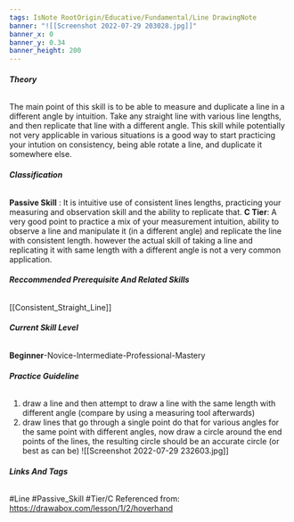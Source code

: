 ```yaml
---
tags: IsNote RootOrigin/Educative/Fundamental/Line DrawingNote
banner: "![[Screenshot 2022-07-29 203028.jpg]]"
banner_x: 0
banner_y: 0.34
banner_height: 200
---
```


###### **_Theory_**
The main point of this skill is to be able to measure and duplicate a line in a different angle by intuition. Take any straight line with various line lengths, and then replicate that line with a different angle. This skill while potentially not very applicable in various situations is a good way to start practicing your intution on consistency, being able rotate a line, and duplicate it somewhere else.

###### **_Classification_**
**Passive Skill** : It is intuitive use of consistent lines lengths, practicing your measuring and observation skill and the ability to replicate that.
**C Tier**: A very good point to practice a mix of your measurement intuition, ability to observe a line and manipulate it (in a different angle) and replicate the line with consistent length. however the actual skill of taking a line and replicating it with same length with a different angle is not a very common application.

###### **_Reccommended Prerequisite And Related Skills_**
[[Consistent_Straight_Line]]

###### **_Current Skill Level_**
**Beginner**-Novice-Intermediate-Professional-Mastery

###### **_Practice Guideline_**
1. draw a line and then attempt to draw a line with the same length with different angle (compare by using a measuring tool afterwards)
2. draw lines that go through a single point do that for various angles for the same point with different angles, now draw a circle around the end points of the lines, the resulting circle should be an accurate circle (or best as can be)
![[Screenshot 2022-07-29 232603.jpg]]

###### **_Links And Tags_**
#Line #Passive_Skill #Tier/C
Referenced from: https://drawabox.com/lesson/1/2/hoverhand
